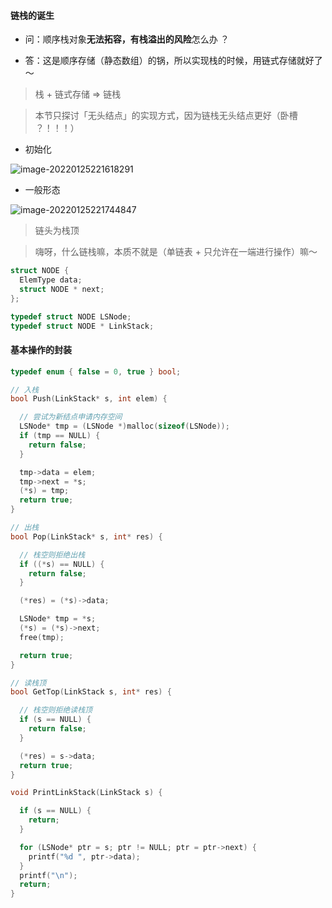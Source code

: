 #### 链栈的诞生

- 问：顺序栈对象**无法拓容，有栈溢出的风险**怎么办 ？

- 答：这是顺序存储（静态数组）的锅，所以实现栈的时候，用链式存储就好了～

> 栈 + 链式存储 => 链栈

> 本节只探讨「无头结点」的实现方式，因为链栈无头结点更好（卧槽 ？！！！）

- 初始化

![image-20220125221618291](https://aliyun-oss-lpj.oss-cn-qingdao.aliyuncs.com/images/old-from-gitee-2022-03-25/by-picgo/image-20220125221618291.png)

- 一般形态

![image-20220125221744847](https://aliyun-oss-lpj.oss-cn-qingdao.aliyuncs.com/images/old-from-gitee-2022-03-25/by-picgo/image-20220125221744847.png)

> 链头为栈顶

> 嗨呀，什么链栈嘛，本质不就是（单链表 + 只允许在一端进行操作）嘛～

```c
struct NODE {
  ElemType data;
  struct NODE * next;
};

typedef struct NODE LSNode;
typedef struct NODE * LinkStack;
```

#### 基本操作的封装

```c
typedef enum { false = 0, true } bool;

// 入栈
bool Push(LinkStack* s, int elem) {

  // 尝试为新结点申请内存空间
  LSNode* tmp = (LSNode *)malloc(sizeof(LSNode));
  if (tmp == NULL) {
    return false;
  }

  tmp->data = elem;
  tmp->next = *s;
  (*s) = tmp;
  return true;
}
```
```c
// 出栈
bool Pop(LinkStack* s, int* res) {

  // 栈空则拒绝出栈
  if ((*s) == NULL) {
    return false;
  }

  (*res) = (*s)->data;

  LSNode* tmp = *s;
  (*s) = (*s)->next;
  free(tmp);

  return true;
}
```
```c
// 读栈顶
bool GetTop(LinkStack s, int* res) {

  // 栈空则拒绝读栈顶
  if (s == NULL) {
    return false;
  }

  (*res) = s->data;
  return true;
}
```
```c
void PrintLinkStack(LinkStack s) {

  if (s == NULL) {
    return;
  }

  for (LSNode* ptr = s; ptr != NULL; ptr = ptr->next) {
    printf("%d ", ptr->data);
  }
  printf("\n");
  return;
}
```
